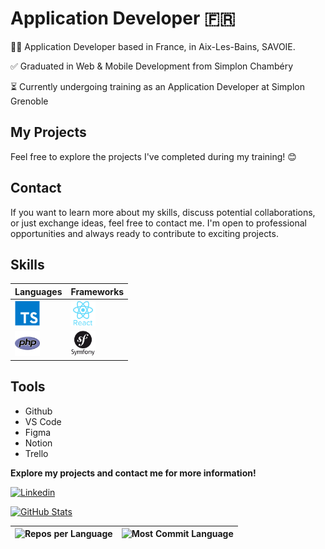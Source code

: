 # Application Developer 🇫🇷

👨‍💻 Application Developer based in France, in Aix-Les-Bains, SAVOIE.

✅ Graduated in Web & Mobile Development from Simplon Chambéry

⏳ Currently undergoing training as an Application Developer at Simplon Grenoble

## My Projects

Feel free to explore the projects I've completed during my training! 😊

## Contact

If you want to learn more about my skills, discuss potential collaborations, or just exchange ideas, feel free to contact me. I'm open to professional opportunities and always ready to contribute to exciting projects.

## Skills

| Languages | Frameworks |
|-----------|------------|
| <img src="https://raw.githubusercontent.com/devicons/devicon/master/icons/typescript/typescript-original.svg" width="40" height="40"/>| <img src="https://raw.githubusercontent.com/devicons/devicon/master/icons/react/react-original-wordmark.svg" width="40" height="40"/>  |
| <img src="https://raw.githubusercontent.com/devicons/devicon/master/icons/php/php-original.svg" width="40" height="40"/>  | <img src="https://raw.githubusercontent.com/devicons/devicon/master/icons/symfony/symfony-original-wordmark.svg" width="40" height="40"/>  |

## Tools

- Github 
- VS Code 
- Figma 
- Notion 
- Trello

**Explore my projects and contact me for more information!**

[![Linkedin](https://img.shields.io/badge/LinkedIn-Christopher_Moron-blue?style=flat-square&logo=linkedin&labelColor=blue)](https://www.linkedin.com/in/christophermoron/)

[![GitHub Stats](https://github-readme-stats.vercel.app/api?username=TryZorce&show_icons=true&include_all_commits=true&theme=buefy&hide_border=false)](https://github.com/anuraghazra/github-readme-stats)

| ![Repos per Language](http://github-profile-summary-cards.vercel.app/api/cards/repos-per-language?username=TryZorce&theme=github) | ![Most Commit Language](http://github-profile-summary-cards.vercel.app/api/cards/most-commit-language?username=TryZorce&theme=github) |
| --- | --- |
